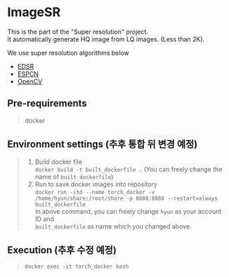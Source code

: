 # ImageSR
This is the part of the "Super resolution" project.  
It automatically generate HQ image from LQ images. (Less than 2K).  
  
We use super resolution algorithms below
- [EDSR](https://github.com/sanghyun-son/EDSR-PyTorch)
- [ESPCN](https://github.com/Lornatang/ESPCN-PyTorch)
- [OpenCV](https://github.com/opencv/opencv)

## Pre-requirements
> docker 

## Environment settings (추후 통합 뒤 변경 예정)
> 1. Build docker file  
> `docker build -t built_dockerfile .` (You can freely change the name of `built_dockerfile`)  
> 2. Run to save docker images into repository  
> `docker run -itd --name torch_docker -v /home/hyun/share:/root/share -p 8888:8888 --restart=always built_dockerfile`  
> In above command, you can freely change `hyun` as your account ID and  
> `built_dockerfile` as name which you changed above.  

## Execution (추후 수정 예정)
> `docker exec -it torch_docker bash`
